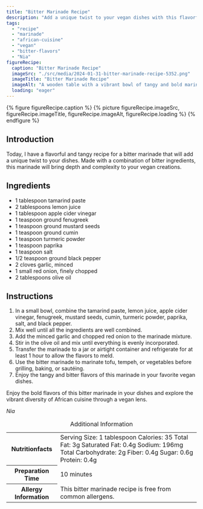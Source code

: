 ```yaml
---
title: "Bitter Marinade Recipe"
description: "Add a unique twist to your vegan dishes with this flavorful and tangy bitter marinade. Made with a combination of bitter ingredients, it brings depth and complexity to your creations."
tags:
  - "recipe"
  - "marinade"
  - "african-cuisine"
  - "vegan"
  - "bitter-flavors"
  - "Nia"
figureRecipe: 
  caption: "Bitter Marinade Recipe"
  imageSrc: "./src/media/2024-01-31-bitter-marinade-recipe-5352.png"
  imageTitle: "Bitter Marinade Recipe"
  imageAlt: "A wooden table with a vibrant bowl of tangy and bold marinade, surrounded by fresh herbs and spices, showcasing the essence of African cuisine."
  loading: "eager"
---
```


{% figure figureRecipe.caption %}
{% picture figureRecipe.imageSrc, figureRecipe.imageTitle, figureRecipe.imageAlt, figureRecipe.loading %}
{% endfigure %}

## Introduction

Today, I have a flavorful and tangy recipe for a bitter marinade that will add a unique twist to your dishes. Made with a combination of bitter ingredients, this marinade will bring depth and complexity to your vegan creations.

## Ingredients

- 1 tablespoon tamarind paste
- 2 tablespoons lemon juice
- 1 tablespoon apple cider vinegar
- 1 teaspoon ground fenugreek
- 1 teaspoon ground mustard seeds
- 1 teaspoon ground cumin
- 1 teaspoon turmeric powder
- 1 teaspoon paprika
- 1 teaspoon salt
- 1/2 teaspoon ground black pepper
- 2 cloves garlic, minced
- 1 small red onion, finely chopped
- 2 tablespoons olive oil

## Instructions

1. In a small bowl, combine the tamarind paste, lemon juice, apple cider vinegar, fenugreek, mustard seeds, cumin, turmeric powder, paprika, salt, and black pepper.
2. Mix well until all the ingredients are well combined.
3. Add the minced garlic and chopped red onion to the marinade mixture.
4. Stir in the olive oil and mix until everything is evenly incorporated.
5. Transfer the marinade to a jar or airtight container and refrigerate for at least 1 hour to allow the flavors to meld.
6. Use the bitter marinade to marinate tofu, tempeh, or vegetables before grilling, baking, or sautéing.
7. Enjoy the tangy and bitter flavors of this marinade in your favorite vegan dishes.

Enjoy the bold flavors of this bitter marinade in your dishes and explore the vibrant diversity of African cuisine through a vegan lens.

*Nia*

<table><caption class="sr-only">Additional Information</caption><tr><th>Nutritionfacts</th><td>Serving Size: 1 tablespoon
Calories: 35
Total Fat: 3g
Saturated Fat: 0.4g
Sodium: 196mg
Total Carbohydrate: 2g
Fiber: 0.4g
Sugar: 0.6g
Protein: 0.4g&nbsp;</td></tr><tr><th>Preparation Time</th><td>10 minutes&nbsp;</td></tr><tr><th>Allergy Information</th><td>This bitter marinade recipe is free from common allergens.&nbsp;</td></tr></table>

